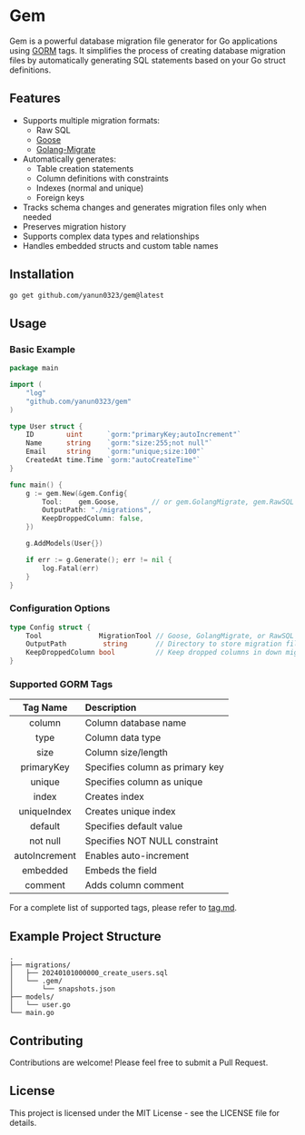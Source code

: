 # Gem

Gem is a powerful database migration file generator for Go applications using [GORM](https://gorm.io) tags. It simplifies the process of creating database migration files by automatically generating SQL statements based on your Go struct definitions.

## Features

- Supports multiple migration formats:
  - Raw SQL
  - [Goose](https://github.com/pressly/goose)
  - [Golang-Migrate](https://github.com/golang-migrate/migrate)
- Automatically generates:
  - Table creation statements
  - Column definitions with constraints
  - Indexes (normal and unique)
  - Foreign keys
- Tracks schema changes and generates migration files only when needed
- Preserves migration history
- Supports complex data types and relationships
- Handles embedded structs and custom table names

## Installation

```bash
go get github.com/yanun0323/gem@latest
```

## Usage

### Basic Example

```go
package main

import (
    "log"
    "github.com/yanun0323/gem"
)

type User struct {
    ID        uint      `gorm:"primaryKey;autoIncrement"`
    Name      string    `gorm:"size:255;not null"`
    Email     string    `gorm:"unique;size:100"`
    CreatedAt time.Time `gorm:"autoCreateTime"`
}

func main() {
    g := gem.New(&gem.Config{
        Tool:    gem.Goose,        // or gem.GolangMigrate, gem.RawSQL
        OutputPath: "./migrations",
        KeepDroppedColumn: false,
    })

    g.AddModels(User{})

    if err := g.Generate(); err != nil {
        log.Fatal(err)
    }
}
```

### Configuration Options

```go
type Config struct {
    Tool              MigrationTool // Goose, GolangMigrate, or RawSQL
    OutputPath         string       // Directory to store migration files
    KeepDroppedColumn bool          // Keep dropped columns in down migrations
}
```

### Supported GORM Tags

|   Tag Name    | Description                     |
| :-----------: | :------------------------------ |
|    column     | Column database name            |
|     type      | Column data type                |
|     size      | Column size/length              |
|  primaryKey   | Specifies column as primary key |
|    unique     | Specifies column as unique      |
|     index     | Creates index                   |
|  uniqueIndex  | Creates unique index            |
|    default    | Specifies default value         |
|   not null    | Specifies NOT NULL constraint   |
| autoIncrement | Enables auto-increment          |
|   embedded    | Embeds the field                |
|    comment    | Adds column comment             |

For a complete list of supported tags, please refer to [tag.md](tag.md).

## Example Project Structure

```
.
├── migrations/
│   ├── 20240101000000_create_users.sql
│   └── .gem/
│       └── snapshots.json
├── models/
│   └── user.go
└── main.go
```

## Contributing

Contributions are welcome! Please feel free to submit a Pull Request.

## License

This project is licensed under the MIT License - see the LICENSE file for details.
